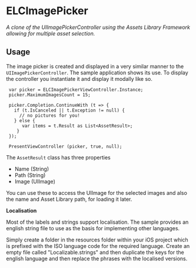 # ELCImagePicker

*A clone of the UIImagePickerController using the Assets Library Framework allowing for multiple asset selection.*
 
## Usage

The image picker is created and displayed in a very similar manner to the `UIImagePickerController`. The sample application  shows its use. To display the controller you instantiate it and display it modally like so.

     var picker = ELCImagePickerViewController.Instance;
     picker.MaximumImagesCount = 15;
     
     picker.Completion.ContinueWith (t => {
       if (t.IsCanceled || t.Exception != null) {
         // no pictures for you!
       } else {
          var items = t.Result as List<AssetResult>;
        }
     });
     
     PresentViewController (picker, true, null);
     

The `AssetResult` class has three properties 

 * Name (String)
 * Path (String)
 * Image (UIImage)
 
You can use these to access the UIImage for the selected images and also the name and Asset Library path, for loading it later.
  
**Localisation**

Most of the labels and strings support localisation.  The sample provides an english string file to use as the basis for implementing other languages.

Simply create a folder in the resources folder within your iOS project which is prefixed with the ISO language code for the required language.  Create an empty file called "Localizable.strings" and then duplicate the keys for the english language and then replace the phrases with the localised versions.  




